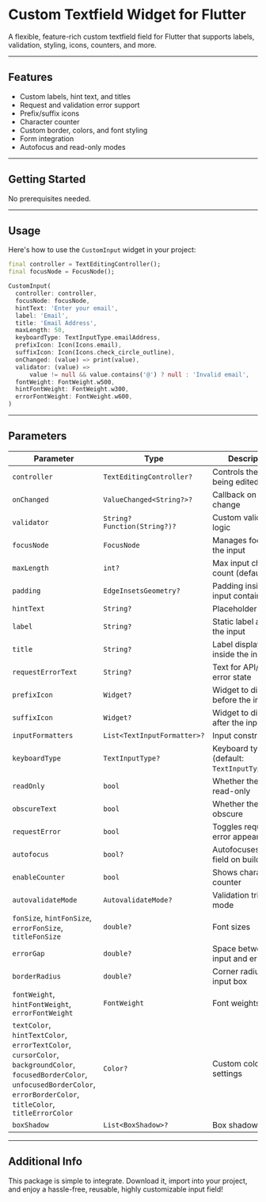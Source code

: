 # Custom Textfield Widget for Flutter

A flexible, feature-rich custom textfield field for Flutter that supports labels, validation, styling, icons, counters, and more.

---

## Features

- Custom labels, hint text, and titles
- Request and validation error support
- Prefix/suffix icons
- Character counter
- Custom border, colors, and font styling
- Form integration
- Autofocus and read-only modes

---

## Getting Started

No prerequisites needed.

---

## Usage

Here's how to use the `CustomInput` widget in your project:

```dart
final controller = TextEditingController();
final focusNode = FocusNode();

CustomInput(
  controller: controller,
  focusNode: focusNode,
  hintText: 'Enter your email',
  label: 'Email',
  title: 'Email Address',
  maxLength: 50,
  keyboardType: TextInputType.emailAddress,
  prefixIcon: Icon(Icons.email),
  suffixIcon: Icon(Icons.check_circle_outline),
  onChanged: (value) => print(value),
  validator: (value) =>
      value != null && value.contains('@') ? null : 'Invalid email',
  fontWeight: FontWeight.w500,
  hintFontWeight: FontWeight.w300,
  errorFontWeight: FontWeight.w600,
)
```

---

## Parameters

| Parameter | Type | Description |
|----------|------|-------------|
| `controller` | `TextEditingController?` | Controls the text being edited |
| `onChanged` | `ValueChanged<String?>?` | Callback on input change |
| `validator` | `String? Function(String?)?` | Custom validation logic |
| `focusNode` | `FocusNode` | Manages focus for the input |
| `maxLength` | `int?` | Max input character count (default: `32`) |
| `padding` | `EdgeInsetsGeometry?` | Padding inside the input container |
| `hintText` | `String?` | Placeholder text |
| `label` | `String?` | Static label above the input |
| `title` | `String?` | Label displayed inside the input |
| `requestErrorText` | `String?` | Text for API/request error state |
| `prefixIcon` | `Widget?` | Widget to display before the input |
| `suffixIcon` | `Widget?` | Widget to display after the input |
| `inputFormatters` | `List<TextInputFormatter>?` | Input constraints |
| `keyboardType` | `TextInputType?` | Keyboard type (default: `TextInputType.text`) |
| `readOnly` | `bool` | Whether the field is read-only |
| `obscureText` | `bool` | Whether the field is obscure |
| `requestError` | `bool` | Toggles request error appearance |
| `autofocus` | `bool?` | Autofocuses the field on build |
| `enableCounter` | `bool` | Shows character counter |
| `autovalidateMode` | `AutovalidateMode?` | Validation trigger mode |
| `fonSize`, `hintFonSize`, `errorFonSize`, `titleFonSize` | `double?` | Font sizes |
| `errorGap` | `double?` | Space between input and error text |
| `borderRadius` | `double?` | Corner radius for input box |
| `fontWeight`, `hintFontWeight`, `errorFontWeight` | `FontWeight` | Font weights |
| `textColor`, `hintTextColor`, `errorTextColor`, `cursorColor`, `backgroundColor`, `focusedBorderColor`, `unfocusedBorderColor`, `errorBorderColor`, `titleColor`, `titleErrorColor` | `Color?` | Custom color settings |
| `boxShadow` | `List<BoxShadow>?` | Box shadow styling |

---

## Additional Info

This package is simple to integrate. Download it, import into your project, and enjoy a hassle-free, reusable, highly customizable input field!
